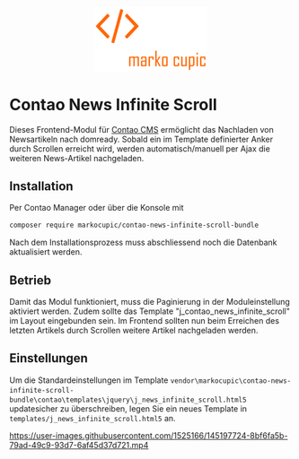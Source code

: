 <p align="center"><a href="https://github.com/markocupic"><img src="docs/logo.png" width="200"></a></p>

# Contao News Infinite Scroll
Dieses Frontend-Modul für [Contao CMS](https://contao.org) ermöglicht das Nachladen von Newsartikeln nach domready.
 Sobald ein im Template definierter Anker durch Scrollen erreicht wird,
 werden automatisch/manuell per Ajax die weiteren News-Artikel nachgeladen.

## Installation
Per Contao Manager oder über die Konsole mit
```bash
composer require markocupic/contao-news-infinite-scroll-bundle
```
Nach dem Installationsprozess muss abschliessend noch die Datenbank aktualisiert werden.

## Betrieb
Damit das Modul funktioniert, muss die Paginierung in der Moduleinstellung aktiviert werden.
 Zudem sollte das Template "j_contao_news_infinite_scroll" im Layout eingebunden sein.
 Im Frontend sollten nun beim Erreichen des letzten Artikels durch Scrollen weitere Artikel nachgeladen werden.

## Einstellungen
Um die Standardeinstellungen im Template
 `vendor\markocupic\contao-news-infinite-scroll-bundle\contao\templates\jquery\j_news_infinite_scroll.html5`
 updatesicher zu überschreiben, legen Sie ein neues Template in `templates/j_news_infinite_scroll.html5` an.

https://user-images.githubusercontent.com/1525166/145197724-8bf6fa5b-79ad-49c9-93d7-6af45d37d721.mp4




